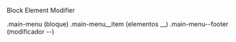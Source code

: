 Block
Element
Modifier


.main-menu (bloque)
.main-menu__item (elementos __)
.main-menu--footer (modificador --)